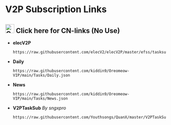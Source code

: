 # V2P Subscription Links
## [<img src="/Icons/China.png" title="CN-links" width="28" height="28" />](./CN.md#cn) Click here for CN-links (No Use)

- **elecV2P**
  ```
  https://raw.githubusercontent.com/elecV2/elecV2P/master/efss/tasksub.json
  ```
  
- **Daily**
  ```
  https://raw.githubusercontent.com/kiddin9/Oreomeow-VIP/main/Tasks/Daily.json
  ```
  
- **News**
  ```
  https://raw.githubusercontent.com/kiddin9/Oreomeow-VIP/main/Tasks/News.json
  ```
  
- **V2PTaskSub** *By sngxpro*
  ```
  https://raw.githubusercontent.com/Youthsongs/QuanX/master/V2PTaskSub/sngxprov2p.json
  ```
